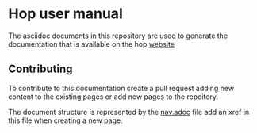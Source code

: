 # Hop user manual
The asciidoc documents in this repository are used to generate the documentation that is available on the hop [website](https://hop.apache.org/manual/latest)

## Contributing
To contribute to this documentation create a pull request adding new content to the existing pages or add new pages to the repoitory.

The document structure is represented by the [nav.adoc](modules/ROOT/nav.adoc) file add an xref in this file when creating a new page.